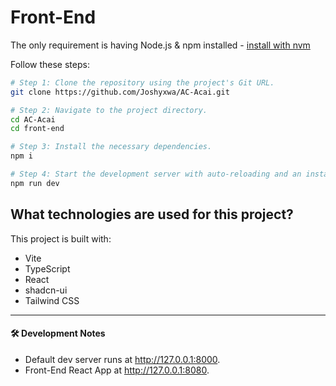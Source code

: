 # Front-End

The only requirement is having Node.js & npm installed - [install with nvm](https://github.com/nvm-sh/nvm#installing-and-updating)

Follow these steps:

```sh
# Step 1: Clone the repository using the project's Git URL.
git clone https://github.com/Joshyxwa/AC-Acai.git

# Step 2: Navigate to the project directory.
cd AC-Acai
cd front-end

# Step 3: Install the necessary dependencies.
npm i

# Step 4: Start the development server with auto-reloading and an instant preview.
npm run dev
```

## What technologies are used for this project?

This project is built with:

- Vite
- TypeScript
- React
- shadcn-ui
- Tailwind CSS

---

#### 🛠 Development Notes
- Default dev server runs at http://127.0.0.1:8000.
- Front-End React App at http://127.0.0.1:8080.
